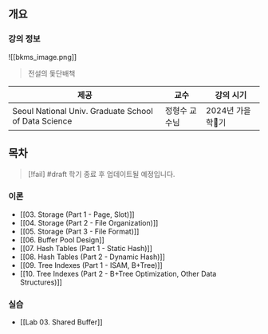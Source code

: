 ## 개요

### 강의 정보

![[bkms_image.png]]
> 전설의 돛단배책

| 제공                                                   | 교수      | 강의 시기       |
| ---------------------------------------------------- | ------- | ----------- |
| Seoul National Univ. Graduate School of Data Science | 정형수 교수님 | 2024년 가을학기 |

## 목차

> [!fail] #draft 학기 종료 후 업데이트될 예정입니다.

### 이론

- [[03. Storage (Part 1 - Page, Slot)]]
- [[04. Storage (Part 2 - File Organization)]]
- [[05. Storage (Part 3 - File Format)]]
- [[06. Buffer Pool Design]]
- [[07. Hash Tables (Part 1 - Static Hash)]]
- [[08. Hash Tables (Part 2 - Dynamic Hash)]]
- [[09. Tree Indexes (Part 1 - ISAM, B+Tree)]]
- [[10. Tree Indexes (Part 2 - B+Tree Optimization, Other Data Structures)]]

### 실습

- [[Lab 03. Shared Buffer]]